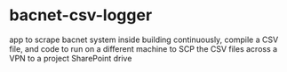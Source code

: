 # bacnet-csv-logger
app to scrape bacnet system inside building continuously, compile a CSV file, and code to run on a different machine to SCP the CSV files across a VPN to a project SharePoint drive
